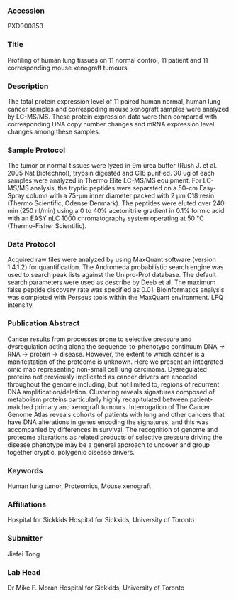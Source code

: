 ### Accession
PXD000853

### Title
Profiling of human lung tissues on 11 normal control, 11 patient and 11 corresponding mouse xenograft tumours

### Description
The total protein expression level of  11 paired human normal, human lung cancer samples and correspoding mouse xenograft samples were analyzed by LC-MS/MS. These protein expression data were than compared with corresponding DNA copy number changes and mRNA expression level changes among these samples.

### Sample Protocol
The tumor or normal tissues were lyzed in 9m urea buffer (Rush J. et al. 2005 Nat Biotechnol), trypsin digested and C18 purified. 30 ug of each samples were analyzed in Thermo Elite LC-MS/MS equipment. For LC-MS/MS analysis, the tryptic peptides were separated on a 50-cm Easy-Spray column with a 75-μm inner diameter packed with 2 μm C18 resin (Thermo Scientific, Odense Denmark). The peptides were eluted over 240 min (250 nl/min) using a 0 to 40% acetonitrile gradient in 0.1% formic acid with an EASY nLC 1000 chromatography system operating at 50 °C (Thermo-Fisher Scientific).

### Data Protocol
Acquired raw files were analyzed by using MaxQuant software (version 1.4.1.2) for quantification. The Andromeda probabilistic search engine  was used to search peak lists against the Unipro-Prot database. The default search parameters were used as describe by Deeb et al. The maximum false peptide discovery rate was specified as 0.01. Bioinformatics analysis was completed with Perseus tools within the MaxQuant environment. LFQ intensity.

### Publication Abstract
Cancer results from processes prone to selective pressure and dysregulation acting along the sequence-to-phenotype continuum DNA &#x2192; RNA &#x2192; protein &#x2192; disease. However, the extent to which cancer is a manifestation of the proteome is unknown. Here we present an integrated omic map representing non-small cell lung carcinoma. Dysregulated proteins not previously implicated as cancer drivers are encoded throughout the genome including, but not limited to, regions of recurrent DNA amplification/deletion. Clustering reveals signatures composed of metabolism proteins particularly highly recapitulated between patient-matched primary and xenograft tumours. Interrogation of The Cancer Genome Atlas reveals cohorts of patients with lung and other cancers that have DNA alterations in genes encoding the signatures, and this was accompanied by differences in survival. The recognition of genome and proteome alterations as related products of selective pressure driving the disease phenotype may be a general approach to uncover and group together cryptic, polygenic disease drivers.

### Keywords
Human lung tumor, Proteomics, Mouse xenograft

### Affiliations
Hospital for Sickkids
Hospital for Sickkids, University of Toronto

### Submitter
Jiefei Tong

### Lab Head
Dr Mike F. Moran
Hospital for Sickkids, University of Toronto


